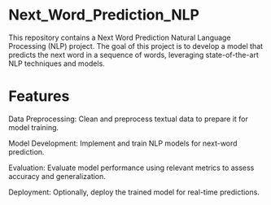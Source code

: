 # Next_Word_Prediction_NLP
This repository contains a Next Word Prediction Natural Language Processing (NLP) project. The goal of this project is to develop a model that predicts the next word in a sequence of words, leveraging state-of-the-art NLP techniques and models.

# Features

Data Preprocessing: Clean and preprocess textual data to prepare it for model training.

Model Development: Implement and train NLP models for next-word prediction.

Evaluation: Evaluate model performance using relevant metrics to assess accuracy and generalization.

Deployment: Optionally, deploy the trained model for real-time predictions.

